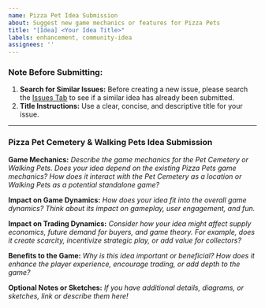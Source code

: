```yaml
---
name: Pizza Pet Idea Submission
about: Suggest new game mechanics or features for Pizza Pets
title: "[Idea] <Your Idea Title>"
labels: enhancement, community-idea
assignees: ''
---
```


### **Note Before Submitting:**
1. **Search for Similar Issues:** Before creating a new issue, please search the [Issues Tab](https://github.com/taha-abbasi/pizza-pet-cemetery/issues) to see if a similar idea has already been submitted.
2. **Title Instructions:** Use a clear, concise, and descriptive title for your issue.

---

### **Pizza Pet Cemetery & Walking Pets Idea Submission**

**Game Mechanics:**
_Describe the game mechanics for the Pet Cemetery or Walking Pets. Does your idea depend on the existing Pizza Pets game mechanics? How does it interact with the Pet Cemetery as a location or Walking Pets as a potential standalone game?_

**Impact on Game Dynamics:**
_How does your idea fit into the overall game dynamics? Think about its impact on gameplay, user engagement, and fun._

**Impact on Trading Dynamics:**
_Consider how your idea might affect supply economics, future demand for buyers, and game theory. For example, does it create scarcity, incentivize strategic play, or add value for collectors?_

**Benefits to the Game:**
_Why is this idea important or beneficial? How does it enhance the player experience, encourage trading, or add depth to the game?_

**Optional Notes or Sketches:**
_If you have additional details, diagrams, or sketches, link or describe them here!_